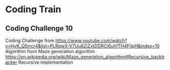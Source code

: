 # Coding Train
## Coding Challenge 10

Coding Challenge from https://www.youtube.com/watch?v=HyK_Q5rrcr4&list=PLRqwX-V7Uu6ZiZxtDDRCi6uhfTH4FilpH&index=10
Algorithm from Maze generation algorithm https://en.wikipedia.org/wiki/Maze_generation_algorithm#Recursive_backtracker
Recursive implementation
